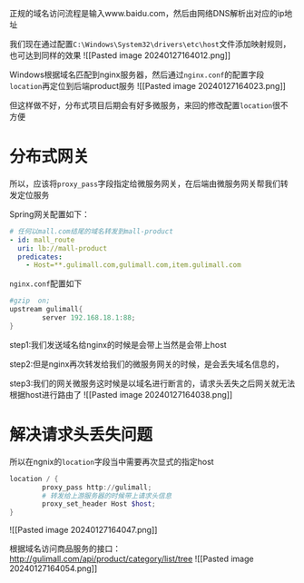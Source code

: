 正规的域名访问流程是输入www.baidu.com，然后由网络DNS解析出对应的ip地址

我们现在通过配置`C:\Windows\System32\drivers\etc\host`文件添加映射规则，也可达到同样的效果
![[Pasted image 20240127164012.png]]

Windows根据域名匹配到nginx服务器，然后通过`nginx.conf`的配置字段`location`再定位到后端product服务
![[Pasted image 20240127164023.png]]

但这样做不好，分布式项目后期会有好多微服务，来回的修改配置`location`很不方便

# 分布式网关

所以，应该将`proxy_pass`字段指定给微服务网关，在后端由微服务网关帮我们转发定位服务

Spring网关配置如下：

```YAML
# 任何以mall.com结尾的域名转发到mall-product
- id: mall_route
  uri: lb://mall-product
  predicates:
    - Host=**.gulimall.com,gulimall.com,item.gulimall.com
```

`nginx.conf`配置如下

```PowerShell
#gzip  on;
upstream gulimall{
        server 192.168.18.1:88;
}
```

step1:我们发送域名给nginx的时候是会带上当然是会带上host

step2:但是nginx再次转发给我们的微服务网关的时候，是会丢失域名信息的，

step3:我们的网关微服务这时候是以域名进行断言的，请求头丢失之后网关就无法根据host进行路由了
![[Pasted image 20240127164038.png]]

# 解决请求头丢失问题

所以在ngnix的`location`字段当中需要再次显式的指定host

```PowerShell
location / {
        proxy_pass http://gulimall;
        # 转发给上游服务器的时候带上请求头信息
        proxy_set_header Host $host;
}
```

![[Pasted image 20240127164047.png]]

根据域名访问商品服务的接口：http://gulimall.com/api/product/category/list/tree
![[Pasted image 20240127164054.png]]